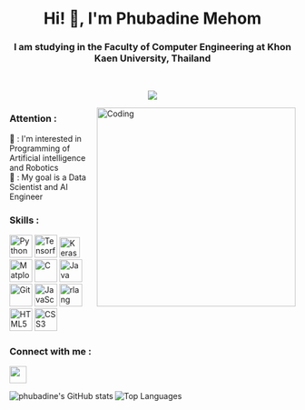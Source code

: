 <h1 align="center">Hi! 👋, I'm Phubadine Mehom</h1>
<h3 align="center">I am studying in the Faculty of Computer Engineering at Khon Kaen University, Thailand</h3>

<br>
<p align="center">
<a href="https://www.github.com/phubadine" target="_blank" rel="noreferrer"><img src="https://img.shields.io/github/watchers/phubadine/phubadine?logo=github&style=for-the-badge&color=64748b&labelColor=27285C" /></a>
<!-- <a href="https://www.github.com/phubadine" target="_blank" rel="noreferrer"><img src="https://img.shields.io/github/followers/phubadine?logo=github&style=for-the-badge&color=64748b&labelColor=27285C" /></a></div> --->
</p>

<img align="right" alt="Coding" width="350" src="https://media2.giphy.com/media/qgQUggAC3Pfv687qPC/giphy.gif?cid=ecf05e47c53nn3eac7upyllxn48e0duzs14pq25iylpnul6w&ep=v1_gifs_search&rid=giphy.gif&ct=g">

<h3>Attention :</h3>
💬 : I'm interested in Programming of Artificial intelligence and Robotics <br>
🚩 : My goal is a Data Scientist and AI Engineer 

<!-- <pre></pre> -->

<h3>Skills :</h3>

<p align="left">
<a href="https://www.python.org/" target="_blank" rel="noreferrer"><img src="https://raw.githubusercontent.com/danielcranney/readme-generator/main/public/icons/skills/python-colored.svg" width="40" height="40" alt="Python" /></a>
<a href="https://www.tensorflow.org/?hl=th" target="_blank" rel="noreferrer"><img src="https://upload.wikimedia.org/wikipedia/commons/2/2d/Tensorflow_logo.svg" width="40" height="40" alt="Tensorflow" /></a>  
<a href="https://keras.io/" target="_blank" rel="noreferrer"><img src="https://upload.wikimedia.org/wikipedia/commons/a/ae/Keras_logo.svg" width="36" height="36" alt="Keras" /></a>  
<a href="https://matplotlib.org/" target="_blank" rel="noreferrer"><img src="https://upload.wikimedia.org/wikipedia/commons/0/01/Created_with_Matplotlib-logo.svg" width="40" height="40" alt="Matplotlib" /></a>
<a href="https://docs.microsoft.com/en-us/cpp/?view=msvc-170" target="_blank" rel="noreferrer"><img src="https://raw.githubusercontent.com/danielcranney/readme-generator/main/public/icons/skills/c-colored.svg" width="40" height="40" alt="C" /></a>
<a href="https://www.oracle.com/java/" target="_blank" rel="noreferrer"><img src="https://raw.githubusercontent.com/danielcranney/readme-generator/main/public/icons/skills/java-colored.svg" width="40" height="40" alt="Java" /></a>
<a href="https://git-scm.com/" target="_blank" rel="noreferrer"><img src="https://raw.githubusercontent.com/danielcranney/readme-generator/main/public/icons/skills/git-colored.svg" width="40" height="40" alt="Git" /></a>
<a href="https://developer.mozilla.org/en-US/docs/Web/JavaScript" target="_blank" rel="noreferrer"><img src="https://raw.githubusercontent.com/danielcranney/readme-generator/main/public/icons/skills/javascript-colored.svg" width="40" height="40" alt="JavaScript" /></a>
<a href="https://www.r-project.org/" target="_blank" rel="noreferrer"><img src="https://raw.githubusercontent.com/danielcranney/readme-generator/main/public/icons/skills/rlang-colored.svg" width="40" height="40" alt="rlang" /></a>
<a href="https://developer.mozilla.org/en-US/docs/Glossary/HTML5" target="_blank" rel="noreferrer"><img src="https://raw.githubusercontent.com/danielcranney/readme-generator/main/public/icons/skills/html5-colored.svg" width="40" height="40" alt="HTML5" /></a>
<a href="https://www.w3.org/TR/CSS/#css" target="_blank" rel="noreferrer"><img src="https://raw.githubusercontent.com/danielcranney/readme-generator/main/public/icons/skills/css3-colored.svg" width="40" height="40" alt="CSS3" /></a>  
</p>

<h3 align="left">Connect with me :</h3>
<a href="http://www.instagram.com/phu_badine" target="_blank" rel="noreferrer"><img src="https://raw.githubusercontent.com/rahuldkjain/github-profile-readme-generator/master/src/images/icons/Social/instagram.svg" width="30" height="30" /></a></p>



<p><img align="left" src="https://github-readme-stats.vercel.app/api?username=phubadine&show_icons=true&hide=&count_private=true&title_color=6366f1&text_color=0f172a&icon_color=64748b&bg_color=ffffff&hide_border=true&show_icons=true" alt="phubadine's GitHub stats" /></p>

<p><img align="center" src="https://github-readme-stats.vercel.app/api/top-langs/?username=phubadine&langs_count=10&title_color=6366f1&text_color=0f172a&icon_color=64748b&bg_color=ffffff&hide_border=true&locale=en&custom_title=Top%20%Languages" alt="Top Languages" /></p>


